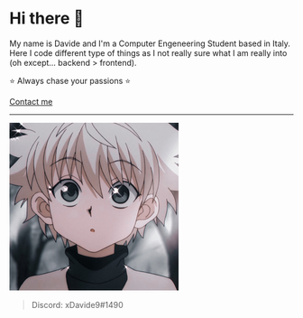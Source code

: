 # Hi there 👋

My name is Davide and I'm a Computer Engeneering Student based in Italy.
Here I code different type of things as I not really sure what I am really into (oh except... backend > frontend).

⭐ Always chase your passions ⭐

<a href="https://www.linktr.ee/xdavide99"> Contact me </a>

<hr>

![pic](./smallkillua.jpg)

> Discord: xDavide9#1490
